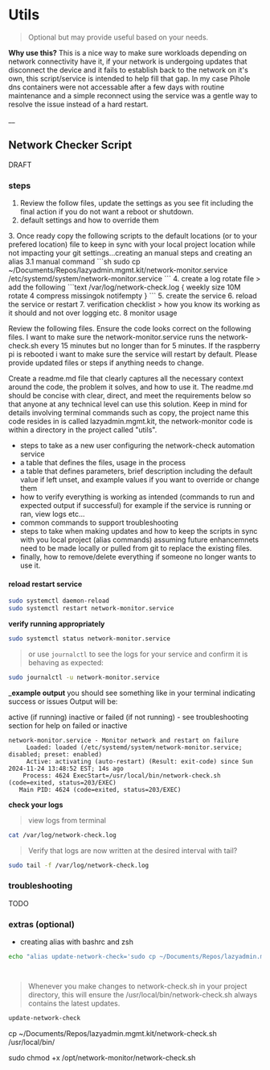 # Utils 
> Optional but may provide useful based on your needs.


__Why use this?__
This is a nice way to make sure workloads depending on network connectivity have it, if your network is undergoing updates that disconnect the device and it fails to establish back to the network on it's own, this script/service is intended to help fill that gap. In my case Pihole dns containers were not accessable after a few days with routine maintenance and a simple reconnect using the service was a gentle way to resolve the issue instead of a hard restart.

__

## Network Checker Script
DRAFT 

### steps

1. Review the follow files, update the settings as you see fit including the final action if you do not want a reboot or shutdown.
2. default settings and how to override them
 <table here with description of the parameter, file, and example options>
3. Once ready copy the following scripts to the default locations (or to your prefered location)
   <how to copy the scripts or network-monitor.service> file to keep in sync with your local project location while not impacting your git settings...creating an manual steps and creating an alias
      3.1 manual command
      ```sh
      sudo cp ~/Documents/Repos/lazyadmin.mgmt.kit/network-monitor.service /etc/systemd/system/network-monitor.service
      ```
4. create a log rotate file
 > add the following
 ```text
 /var/log/network-check.log {
    weekly
    size 10M
    rotate 4
    compress
    missingok
    notifempty
}
 ```
5. create the service
6. reload the service or restart
7. verification checklist
  > how you know its working as it should and not over logging etc.
8 monitor usage
   
Review the following files. Ensure the code looks correct on the following files. I want to make sure the network-monitor.service runs the network-check.sh every 15 minutes but no longer than for 5 minutes. If the raspberry pi is rebooted i want to make sure the service will restart by default. Please provide updated files or steps if anything needs to change.

Create a readme.md file that clearly captures all the necessary context around the code, the problem it solves, and how to use it. The readme.md should be concise with clear, direct, and meet the requirements below so that anyone at any technical level can use this solution. Keep in mind for details involving terminal commands such as copy, the project name this code resides in is called lazyadmin.mgmt.kit, the network-monitor code is within a directory in the project called "utils".

- steps to take as a new user configuring the network-check automation service
- a table that defines the files, usage in the process
- a table that defines parameters, brief description including the default value if left unset, and example values if you want to override or change them
- how to verify everything is working as intended (commands to run and expected output if successful) for example if the service is running or ran, view logs etc...
- common commands to support troubleshooting 
- steps to take when making updates and how to keep the scripts in sync with you local project (alias commands) assuming future enhancemnets need to be made locally or pulled from git to replace the existing files.
- finally, how to remove/delete everything if someone no longer wants to use it. 


#### reload restart service
```sh
sudo systemctl daemon-reload
sudo systemctl restart network-monitor.service
```
__verify running appropriately__
```sh
sudo systemctl status network-monitor.service

```
> or use `journalctl` to see the logs for your service and confirm it is behaving as expected:
```sh
sudo journalctl -u network-monitor.service

```

 ___example output__
you should see something like in your terminal indicating success or issues
Output will be:

active (if running)
inactive or failed (if not running) - see troubleshooting section for help on failed or inactive

```
network-monitor.service - Monitor network and restart on failure
     Loaded: loaded (/etc/systemd/system/network-monitor.service; disabled; preset: enabled)
     Active: activating (auto-restart) (Result: exit-code) since Sun 2024-11-24 13:48:52 EST; 14s ago
    Process: 4624 ExecStart=/usr/local/bin/network-check.sh (code=exited, status=203/EXEC)
   Main PID: 4624 (code=exited, status=203/EXEC)

```

__check your logs__
> view logs from terminal
```sh
cat /var/log/network-check.log
```
>  Verify that logs are now written at the desired interval with tail? 
```sh
sudo tail -f /var/log/network-check.log
```

### troubleshooting
TODO  

### extras (optional)
* creating alias with bashrc and zsh

```sh
echo "alias update-network-check='sudo cp ~/Documents/Repos/lazyadmin.mgmt.kit/network-check.sh /usr/local/bin/network-check.sh && sudo chmod +x /usr/local/bin/network-check.sh'" >> ~/.bashrc




```
<zsh example here>

> Whenever you make changes to network-check.sh in your project directory, this will ensure the /usr/local/bin/network-check.sh always contains the latest updates.
```sh 
update-network-check
``` 

cp ~/Documents/Repos/lazyadmin.mgmt.kit/network-check.sh /usr/local/bin/

sudo chmod +x /opt/network-monitor/network-check.sh
